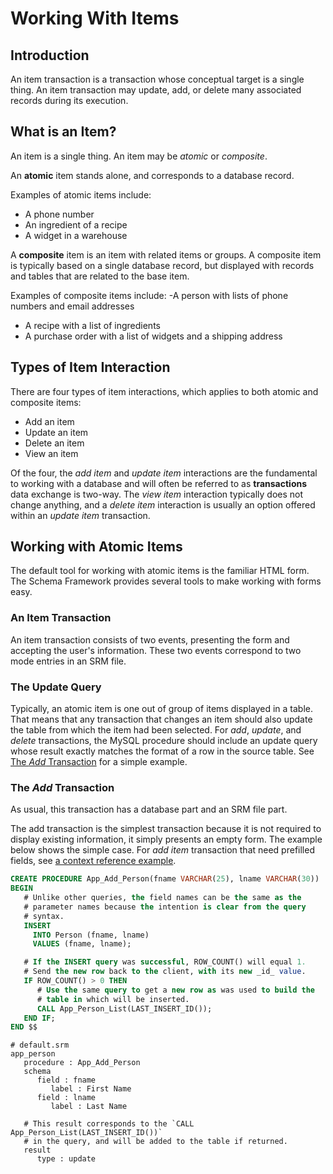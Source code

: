 # Working With Items

## Introduction

An item transaction is a transaction whose conceptual target is a
single thing.  An item transaction may update, add, or delete many
associated records during its execution.

## What is an Item?

An item is a single thing.  An item may be _atomic_ or _composite_.

An __atomic__ item stands alone, and corresponds to a database record.

Examples of atomic items include:
- A phone number
- An ingredient of a recipe
- A widget in a warehouse

A __composite__ item is an item with related items or groups.  A
composite item is typically based on a single database record, but
displayed with records and tables that are related to the base item.

Examples of composite items include:
-A person with lists of phone numbers and email addresses
- A recipe with a list of ingredients
- A purchase order with a list of widgets and a shipping address

## Types of Item Interaction

There are four types of item interactions, which applies to both atomic and
composite items:

- Add an item
- Update an item
- Delete an item
- View an item

Of the four, the _add item_ and _update item_ interactions are the fundamental
to working with a database and will often be referred to as __transactions__
data exchange is two-way.   The _view item_ interaction typically does not
change anything, and a _delete item_ interaction is usually an option offered
within an _update item_ transaction.



## Working with Atomic Items

The default tool for working with atomic items is the familiar HTML
form.  The Schema Framework provides several tools to make working
with forms easy.

### An Item Transaction

An item transaction consists of two events, presenting the form and
accepting the user's information.  These two events correspond to two mode
entries in an SRM file.

### The Update Query

Typically, an atomic item is one out of group of items displayed in
a table.  That means that any transaction that changes an item should
also update the table from which the item had been selected.  For
_add_, _update_, and _delete_ transactions, the MySQL procedure should
include an update query whose result exactly matches the format of
a row in the source table.  See [The _Add_ Transaction](#the-add-transaction)
for a simple example.


### The _Add_ Transaction

As usual, this transaction has a database part and an SRM file part.

The add transaction is the simplest transaction because it is not required
to display existing information, it simply presents an empty form.  The example
below shows the simple case.  For _add item_ transaction that need prefilled
fields, see [a context reference example](ContextReferences.md#a-simple-example).

~~~sql
CREATE PROCEDURE App_Add_Person(fname VARCHAR(25), lname VARCHAR(30))
BEGIN
   # Unlike other queries, the field names can be the same as the
   # parameter names because the intention is clear from the query
   # syntax.
   INSERT
     INTO Person (fname, lname)
     VALUES (fname, lname);

   # If the INSERT query was successful, ROW_COUNT() will equal 1.
   # Send the new row back to the client, with its new _id_ value.
   IF ROW_COUNT() > 0 THEN
      # Use the same query to get a new row as was used to build the
      # table in which will be inserted.
      CALL App_Person_List(LAST_INSERT_ID());
   END IF;
END $$
~~~

~~~srm
# default.srm
app_person
   procedure : App_Add_Person
   schema
      field : fname
         label : First Name
      field : lname
         label : Last Name
         
   # This result corresponds to the `CALL App_Person_List(LAST_INSERT_ID())`
   # in the query, and will be added to the table if returned.
   result
      type : update
~~~





